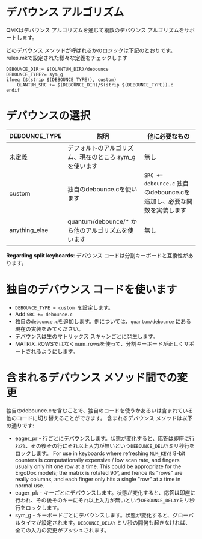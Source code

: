 # デバウンス アルゴリズム

QMKはデバウンス アルゴリズムを通じて複数のデバウンス アルゴリズムをサポートします。

どのデバウンス メソッドが呼ばれるかのロジックは下記のとおりです。rules.mkで設定された様々な定義をチェックします

```
DEBOUNCE_DIR:= $(QUANTUM_DIR)/debounce
DEBOUNCE_TYPE?= sym_g
ifneq ($(strip $(DEBOUNCE_TYPE)), custom)
    QUANTUM_SRC += $(DEBOUNCE_DIR)/$(strip $(DEBOUNCE_TYPE)).c
endif
```

# デバウンスの選択

| DEBOUNCE_TYPE | 説明 | 他に必要なもの |
| -------------    | ---------------------------------------------------  | ----------------------------- |
| 未定義 | デフォルトのアルゴリズム、現在のところ sym_gを使います | 無し |
| custom | 独自のdebounce.cを使います | ```SRC += debounce.c``` 独自のdebounce.cを追加し、必要な関数を実装します |
| anything_else | quantum/debounce/* から他のアルゴリズムを使います | 無し |

**Regarding split keyboards**:
デバウンス コードは分割キーボードと互換性があります。

# 独自のデバウンス コードを使います
* ```DEBOUNCE_TYPE = custom ```を設定します。
* Add ```SRC += debounce.c```
* 独自の```debounce.c```を追加します。例については、```quantum/debounce``` にある現在の実装をみてください。
* デバウンスは生のマトリックス スキャンごとに発生します。
* MATRIX_ROWSではなくnum_rowsを使って、分割キーボードが正しくサポートされるようにします。

# 含まれるデバウンス メソッド間での変更
独自のdebounce.cを含むことで、独自のコードを使うかあるいは含まれている他のコードに切り替えることができます。
含まれるデバウンス メソッドは以下の通りです:
* eager_pr - 行ごとにデバウンスします。状態が変化すると、応答は即座に行われ、その後その行にそれ以上入力が無いという```DEBOUNCE_DELAY```ミリ秒行をロックします。
For use in keyboards where refreshing ```NUM_KEYS``` 8-bit counters is computationally expensive / low scan rate, and fingers usually only hit one row at a time. This could be
appropriate for the ErgoDox models; the matrix is rotated 90°, and hence its "rows" are really columns, and each finger only hits a single "row" at a time in normal use.
* eager_pk - キーごとにデバウンスします。状態が変化すると、応答は即座に行われ、その後そのキーにそれ以上入力が無いという```DEBOUNCE_DELAY```ミリ秒行をロックします。
* sym_g - キーボードごとにデバウンスします。状態が変化すると、グローバルタイマが設定されます。```DEBOUNCE_DELAY``` ミリ秒の間何も起きなければ、全ての入力の変更がプッシュされます。


